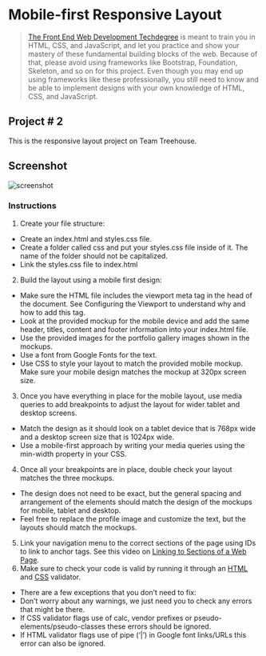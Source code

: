 # Mobile-first Responsive Layout

> [The Front End Web Development Techdegree](https://teamtreehouse.com/projects/mobilefirst-responsive-layout) is meant to train you in HTML, CSS, and JavaScript, and let you practice and show your mastery of these fundamental building blocks of the web. Because of that, please avoid using frameworks like Bootstrap, Foundation, Skeleton, and so on for this project. Even though you may end up using frameworks like these professionally, you still need to know and be able to implement designs with your own knowledge of HTML, CSS, and JavaScript.

## Project # 2
This is the responsive layout project on Team Treehouse.

## Screenshot
![screenshot](https://res.cloudinary.com/codelikeagirl29/image/upload/v1673161982/projects/Portfolio_oznrpt.png)

### Instructions
1. Create your file structure:
- Create an index.html and styles.css file.
- Create a folder called css and put your styles.css file inside of it. The name of the folder should not be capitalized.
- Link the styles.css file to index.html
2. Build the layout using a mobile first design:
- Make sure the HTML file includes the viewport meta tag in the head of the document. See Configuring the Viewport to understand why and how to add this tag.
- Look at the provided mockup for the mobile device and add the same header, titles, content and footer information into your index.html file.
- Use the provided images for the portfolio gallery images shown in the mockups.
- Use a font from Google Fonts for the text.
- Use CSS to style your layout to match the provided mobile mockup. Make sure your mobile design matches the mockup at 320px screen size.
3. Once you have everything in place for the mobile layout, use media queries to add breakpoints to adjust the layout for wider tablet and desktop screens.
- Match the design as it should look on a tablet device that is 768px wide and a desktop screen size that is 1024px wide.
- Use a mobile-first approach by writing your media queries using the min-width property in your CSS.
4. Once all your breakpoints are in place, double check your layout matches the three mockups.
- The design does not need to be exact, but the general spacing and arrangement of the elements should match the design of the mockups for mobile, tablet and desktop.
- Feel free to replace the profile image and customize the text, but the layouts should match the mockups.
5. Link your navigation menu to the correct sections of the page using IDs to link to anchor tags. See this video on [Linking to Sections of a Web Page](https://teamtreehouse.com/library/linking-to-sections-of-a-web-page).
6. Make sure to check your code is valid by running it through an [HTML](https://validator.w3.org/#validate_by_input) and [CSS](https://jigsaw.w3.org/css-validator/#validate_by_input) validator.
- There are a few exceptions that you don’t need to fix:
 - Don’t worry about any warnings, we just need you to check any errors that might be there.
 - If CSS validator flags use of calc, vendor prefixes or pseudo-elements/pseudo-classes these errors should be ignored.
 - If HTML validator flags use of pipe (‘|’) in Google font links/URLs this error can also be ignored.

